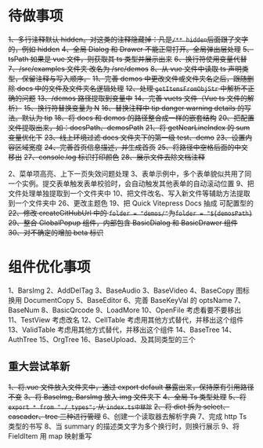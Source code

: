 # 待做事项

~~1、多行注释默认 hidden。对这类的注释隐藏掉：凡是`/** hidden`后面跟了文字的，例如 hidden~~
~~4、全局 Dialog 和 Drawer 不能正常打开。全局弹出层处理~~
~~5、tsPath 如果是 vue 文件，则获取其 ts 类型并展示出来~~
~~6、换行符使用变量代替~~
~~7、/src/examples 文件夹 改名为 /src/demos~~
~~8、从 vue 文件中读取 ts 声明类型，保留注释与写入顺序。~~
~~11、完善 demos 中更改文件或文件夹名之后，跟随删除 docs 中的文件及文件夹名逻辑处理~~
~~12、处理 `getItemsFromObjStr` 中解析不正确的问题~~
~~13、/demos 路径提取到变量中~~
~~14、完善 vuets 文件（Vue ts 文件的解析）~~
~~15、换行符替换变量为 N~~
~~16、替换注释中 tip danger warning details 的写法。默认为 tip~~
~~18、将 docs 和 demos 的路径整合成一样的嵌套结构~~
~~20、把配置文件提取出来，如：docsPath、demosPath~~
~~21、将 getNearLineIndex 的 sum 变量优化下~~
~~23、线上环境过滤 docs 文件夹下的第一级 test、demo~~
~~23、设置内容区域宽度~~
~~24、完善首页信息描述，并生成首页~~
~~25、将路径中空格后面的中文移出~~
~~27、console.log 标识打印颜色~~
~~28、展示文件去除文档注释~~

2、菜单项高亮、上下一页失效问题处理
3、表单示例中，多个表单貌似共用了同一个实例。提交表单触发表单校验时，会自动触发其他表单的自动滚动位置
9、把文件处理单独提取到一个文件夹中
10、把文件改名、写入新文件等辅助方法提取到一个文件夹中
26、更改主题色
19、把 Quick Vitepress Docs 抽成 可配置型的
~~22、修改 createGitHubUrl 中的 `folder = "demos/"`为`folder = "${demosPath}`~~
~~29、整合 GlobalPopup 组件，内部包含 BasicDialog 和 BasicDrawer 组件~~
~~30、对不确定的增加 beta 标识~~

# 组件优化事项

1、BarsImg
2、AddDelTag
3、BaseAudio
3、BaseVideo
4、BaseCopy 图标换用 DocumentCopy
5、BaseEditor
6、完善 BaseKeyVal 的 optsName
7、BaseNum
8、BasicQrcode
9、LoadMore
10、OpenFile 考虑看要不要移出
11、TestView 考虑改名
12、CellTable 考虑用其他方式替代，并移出这个组件
13、ValidTable 考虑用其他方式替代，并移出这个组件
14、BaseTree
14、AuthTree
15、OrgTree
16、BaseUpload、及其同类型的三个

## 重大尝试革新

~~1、将.vue 文件放入文件夹中，通过 export default 暴露出来，保持原有引用路径不变~~
~~3、将 BaseImg, BarsImg 放入 img 文件夹下~~
~~4、全局 Ts 类型处理~~
~~5、将 `export * from "./_types";` 从 `index.ts中移除`~~
~~2、将 dict 拆为 select、cascader、tree 三种进行管理~~
6、创建一个读取器去解析字典
7、完成 http Ts 类型的书写
8、当 summary 的描述类文字为多个换行时，则换行展示
9、将 FieldItem 用 map 映射重写
